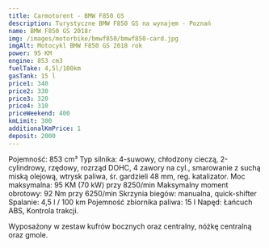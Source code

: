 ```yaml
---
title: Carmotorent - BMW F850 GS
description: Turystyczne BMW F850 GS na wynajem - Poznań
name: BMW F850 GS 2018r
img: /images/motorbike/bmwf850/bmwf850-card.jpg
imgAlt: Motocykl BMW F850 GS 2018 rok
power: 95 KM
engine: 853 cm3
fuelTake: 4,5l/100km
gasTank: 15 l
price1: 340
price2: 330
price3: 320
price4: 310
priceWeekend: 400
kmLimit: 300
additionalKmPrice: 1
deposit: 2000
---
```


Pojemność: 853 cm³
Typ silnika: 4-suwowy, chłodzony cieczą, 2-cylindrowy, rzędowy, rozrząd DOHC, 4 zawory na cyl., smarowanie z suchą miską olejową, wtrysk paliwa, śr. gardzieli 48 mm, reg. katalizator.
Moc maksymalna: 95 KM (70 kW) przy 8250/min
Maksymalny moment obrotowy: 92 Nm przy 6250/min
Skrzynia biegów: manualna, quick-shifter
Spalanie: 4,5 l / 100 km
Pojemność zbiornika paliwa: 15 l
Napęd: Łańcuch
ABS, Kontrola trakcji.

Wyposażony w zestaw kufrów bocznych oraz centralny, nóżkę centralną oraz gmole.

